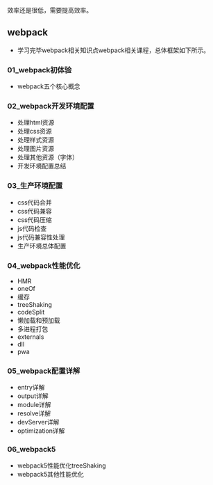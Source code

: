 效率还是很低，需要提高效率。

## webpack
+ 学习完毕webpack相关知识点webpack相关课程，总体框架如下所示。
### 01_webpack初体验
+ webpack五个核心概念
### 02_webpack开发环境配置
+ 处理html资源
+ 处理css资源
+ 处理样式资源
+ 处理图片资源
+ 处理其他资源（字体）
+ 开发环境配置总结
### 03_生产环境配置
+ css代码合并
+ css代码兼容
+ css代码压缩
+ js代码检查
+ js代码兼容性处理
+ 生产环境总体配置
### 04_webpack性能优化
+ HMR
+ oneOf
+ 缓存
+ treeShaking
+ codeSplit
+ 懒加载和预加载
+ 多进程打包
+ externals
+ dll
+ pwa
### 05_webpack配置详解
+ entry详解
+ output详解
+ module详解
+ resolve详解
+ devServer详解
+ optimization详解
### 06_webpack5
+ webpack5性能优化treeShaking
+ webpack5其他性能优化
